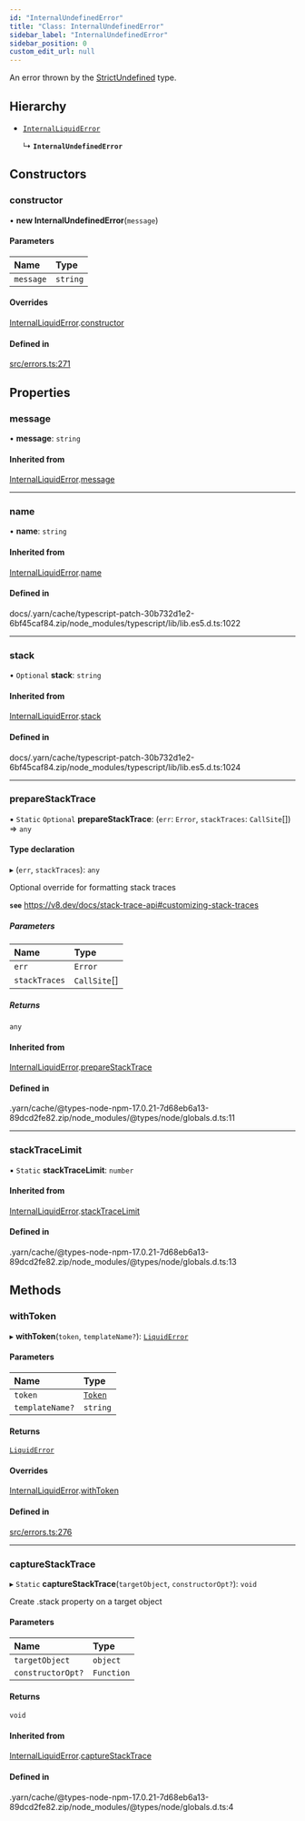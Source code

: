 ```yaml
---
id: "InternalUndefinedError"
title: "Class: InternalUndefinedError"
sidebar_label: "InternalUndefinedError"
sidebar_position: 0
custom_edit_url: null
---
```


An error thrown by the [StrictUndefined](StrictUndefined.md) type.

## Hierarchy

- [`InternalLiquidError`](InternalLiquidError.md)

  ↳ **`InternalUndefinedError`**

## Constructors

### constructor

• **new InternalUndefinedError**(`message`)

#### Parameters

| Name | Type |
| :------ | :------ |
| `message` | `string` |

#### Overrides

[InternalLiquidError](InternalLiquidError.md).[constructor](InternalLiquidError.md#constructor)

#### Defined in

[src/errors.ts:271](https://github.com/jg-rp/liquidscript/blob/6bed77c/src/errors.ts#L271)

## Properties

### message

• **message**: `string`

#### Inherited from

[InternalLiquidError](InternalLiquidError.md).[message](InternalLiquidError.md#message)

___

### name

• **name**: `string`

#### Inherited from

[InternalLiquidError](InternalLiquidError.md).[name](InternalLiquidError.md#name)

#### Defined in

docs/.yarn/cache/typescript-patch-30b732d1e2-6bf45caf84.zip/node_modules/typescript/lib/lib.es5.d.ts:1022

___

### stack

• `Optional` **stack**: `string`

#### Inherited from

[InternalLiquidError](InternalLiquidError.md).[stack](InternalLiquidError.md#stack)

#### Defined in

docs/.yarn/cache/typescript-patch-30b732d1e2-6bf45caf84.zip/node_modules/typescript/lib/lib.es5.d.ts:1024

___

### prepareStackTrace

▪ `Static` `Optional` **prepareStackTrace**: (`err`: `Error`, `stackTraces`: `CallSite`[]) => `any`

#### Type declaration

▸ (`err`, `stackTraces`): `any`

Optional override for formatting stack traces

**`see`** https://v8.dev/docs/stack-trace-api#customizing-stack-traces

##### Parameters

| Name | Type |
| :------ | :------ |
| `err` | `Error` |
| `stackTraces` | `CallSite`[] |

##### Returns

`any`

#### Inherited from

[InternalLiquidError](InternalLiquidError.md).[prepareStackTrace](InternalLiquidError.md#preparestacktrace)

#### Defined in

.yarn/cache/@types-node-npm-17.0.21-7d68eb6a13-89dcd2fe82.zip/node_modules/@types/node/globals.d.ts:11

___

### stackTraceLimit

▪ `Static` **stackTraceLimit**: `number`

#### Inherited from

[InternalLiquidError](InternalLiquidError.md).[stackTraceLimit](InternalLiquidError.md#stacktracelimit)

#### Defined in

.yarn/cache/@types-node-npm-17.0.21-7d68eb6a13-89dcd2fe82.zip/node_modules/@types/node/globals.d.ts:13

## Methods

### withToken

▸ **withToken**(`token`, `templateName?`): [`LiquidError`](LiquidError.md)

#### Parameters

| Name | Type |
| :------ | :------ |
| `token` | [`Token`](tokens.Token.md) |
| `templateName?` | `string` |

#### Returns

[`LiquidError`](LiquidError.md)

#### Overrides

[InternalLiquidError](InternalLiquidError.md).[withToken](InternalLiquidError.md#withtoken)

#### Defined in

[src/errors.ts:276](https://github.com/jg-rp/liquidscript/blob/6bed77c/src/errors.ts#L276)

___

### captureStackTrace

▸ `Static` **captureStackTrace**(`targetObject`, `constructorOpt?`): `void`

Create .stack property on a target object

#### Parameters

| Name | Type |
| :------ | :------ |
| `targetObject` | `object` |
| `constructorOpt?` | `Function` |

#### Returns

`void`

#### Inherited from

[InternalLiquidError](InternalLiquidError.md).[captureStackTrace](InternalLiquidError.md#capturestacktrace)

#### Defined in

.yarn/cache/@types-node-npm-17.0.21-7d68eb6a13-89dcd2fe82.zip/node_modules/@types/node/globals.d.ts:4
